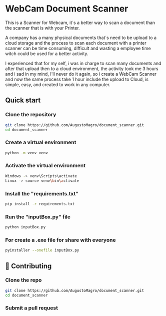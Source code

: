 # WebCam Document Scanner

This is a Scanner for Webcam, it´s a better way to scan a document than the scanner that is with your Printer.

A company has a many physical documents that´s need to be upload to a cloud storage and the process to scan each document with a printer scanner can be time consuming, difficult and wasting a employee time witch could be used for a better activity.

I experienced that for my self, i was in charge to scan many documents and after that upload then to a cloud environment, the activity took me 3 hours and i sad in my mind, I'll never do it again, so i create a WebCam Scanner and now the same process take 1 hour include the upload to Cloud, is simple, easy, and created to work in any computer.

## Quick start
### Clone the repository
```bash
git clone https://github.com/AugustoMagro/document_scanner.git
cd document_scanner
```

### Create a virtual environment
```bash
python -m venv venv
```

### Activate the virtual environment
```bash
Windows -> venv\Scripts\activate
Linux -> source venv\bin\activate
```

### Install the "requirements.txt"
```bash
pip install -r requirements.txt
```

### Run the "inputBox.py" file
```bash
python inputBox.py
```

### For create a .exe file for share with everyone
```bash
pyinstaller --onefile inputBox.py
```


## 🤝 Contributing

### Clone the repo

```bash
git clone https://github.com/AugustoMagro/document_scanner.git
cd document_scanner
```


### Submit a pull request 
